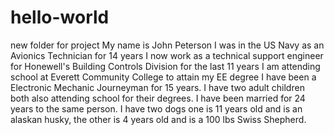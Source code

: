 # hello-world
new folder for project
My name is John Peterson
I was in the US Navy as an Avionics Technician for 14 years
I now work as a technical support engineer for Honewell's Building Controls Division for the last 11 years
I am attending school at Everett Community College to attain my EE degree 
I have been a Electronic Mechanic Journeyman for 15 years. 
I have two adult children both also attending school for their degrees. 
I have been married for 24 years to the same person. 
I have two dogs one is 11 years old and is an alaskan husky, the other is 4 years old and is a 100 lbs Swiss Shepherd. 
